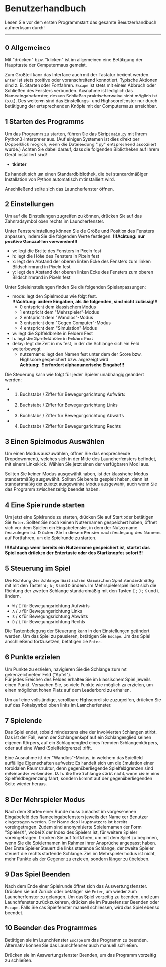 # Benutzerhandbuch

Lesen Sie vor dem ersten Programmstart das gesamte Benutzerhandbuch aufmerksam durch!

---

## 0 Allgemeines
Mit "drücken" bzw. "klicken" ist im allgemeinen eine Betätigung der Haupttaste der Computermaus gemeint.

Zum Großteil kann das Interface auch mit der Tastatur bedient werden.
`Enter` ist stets positive oder voranschreitend konnotiert. Typische Aktionen sind z. B. Starten oder Fortfahren.
`Escape` ist stets mit einem Abbruch oder Schließen des Fensters verbunden.
Ausnahme ist lediglich das Nameeingabefenster, dessen Schließen praktischerweise nicht möglich ist (s.u.).
Des weiteren sind das Einstellungs- und Highscorefenster nur durch betätigung der entsprechenden Knöpfe
mit der Computermaus erreichbar.

## 1 Starten des Programms 
Um das Programm zu starten, führen Sie das Skript `main.py` mit Ihrem Python3-Interpreter aus.
(Auf einigen Systemen ist dies direkt per Doppelklick möglich, wenn die Dateiendung ".py" entsprechend assoziiert wurde.)
Achten Sie dabei darauf, dass die folgenden Bibliotheken auf Ihrem Gerät installiert sind!

- **tkinter** <br>

Es handelt sich um einen Standardbibliothek, 
die bei standardmäßiger Installation von Python automatisch mitinstalliert wird.

Anschließend sollte sich das Launcherfenster öffnen.

## 2 Einstellungen
Um auf die Einstellungen zugreifen zu können, drücken Sie auf das Zahnradsymbol oben rechts im Launcherfenster.

Unter Fenstereinstellung können Sie die Größe und Position des Fensters anpassen, 
indem Sie die folgenden Werte festlegen. **!!!Achtung: nur positive Ganzzahlen verwenden!!!**
- w: legt die Breite des Fensters in Pixeln fest
- h: legt die Höhe des Fensters in Pixeln fest
- x: legt den Abstand der oberen linken Ecke des Fensters zum linken Bildschirmrand in Pixeln fest
- y: legt den Abstand der oberen linken Ecke des Fensters zum oberen Bildschirmrand in Pixeln fest

Unter Spieleinstellungen finden Sie die folgenden Spielanpassungen:
- mode: legt den Spielmodus wie folgt fest. <br>
  **!!!Achtung: andere Eingaben, als die folgenden, sind nicht zulässig!!!**
  - 0 entspricht dem klassischem Modus
  - 1 entspricht dem "Mehrspieler"-Modus
  - 2 entspricht dem "Wandlos"-Modus
  - 3 entspricht dem "Gegen Computer"-Modus
  - 4 entspricht dem "Simulation"-Modus
- w: legt die Spilfeldbreite in Feldern Fest
- h: legt die Spielfeldhöhe in Feldern Fest
- delay: legt die Zeit in ms fest, in der die Schlange sich ein Feld weiterbewegt
  - nutzername: legt den Namen fest unter dem der Score bzw. Highscore gespeichert bzw. angezeigt wird <br>
  **Achtung: !!!erfordert alphanumerische Eingabe!!!**

Die Steuerung kann wie folgt für jeden Spieler unabhängig geändert werden:
- 1. Buchstabe / Ziffer für Bewegungsrichtung Aufwärts
- 2. Buchstabe / Ziffer für Bewegungsrichtung Links
- 3. Buchstabe / Ziffer für Bewegungsrichtung Abwärts
- 4. Buchstabe / Ziffer für Bewegungsrichtung Rechts

## 3 Einen Spielmodus Auswählen
Um einen Modus auszuwählen, öffnen Sie das ensprechende Dropdownmenü,
welches sich in der Mitte des Launcherfensters befindet, mit einem Linksklick. 
Wählen Sie jetzt einen der verfügbaren Modi aus.

Sollten Sie keinen Modus ausgewählt haben, ist der klassische Modus standartmäßig ausgewählt. 
Sollten Sie bereits gespielt haben, dann ist standartmäßig der zuletzt ausgewählte Modus ausgewählt, 
auch wenn Sie das Programm zwischenzeitig beendet haben.

## 4 Eine Spielrunde starten
Um jetzt eine Spielrunde zu starten, drücken Sie auf Start oder betätigen Sie `Enter`. 
Sollten Sie noch keinen Nutzernamen gespeichert haben, öffnet sich vor dem Spielen ein Eingabefenster, 
in dem der Nutzername festzulegen ist. Drücken Sie in diesem Fenster nach festlegung des Namens auf Fortfahren, 
um die Spielrunde zu starten.

**!!!Achtung: wenn bereits ein Nutzername gespeichert ist, 
startet das Spiel nach drücken der Entertaste oder des Startknopfes sofort!!!**

## 5 Steuerung im Spiel
Die Richtung der Schlange lässt sich im klassischen Spiel standardmäßig mit mit den Tasten `W` ; `A` ; `S` und `D` ändern. 
Im Mehrspielerspiel lässt sich die Richtung der zweiten Schlange standardmäßig mit den Tasten `I` ; `J` ; `K` und `L` ändern.
- `W` / `I` für Bewegungsrichtung Aufwärts
- `A` / `J` für Bewegungsrichtung Links
- `S` / `K` für Bewegungsrichtung Abwärts
- `D` / `L` für Bewegungsrichtung Rechts

Die Tastenbelegung der Steuerung kann in den Einstellungen geändert werden.
Um das Spiel zu pausieren, betätigen Sie `Escape`. 
Um das Spiel anschließend fortzusetzen, betätigen sie `Enter`.

## 6 Punkte erzielen
Um Punkte zu erzielen, navigieren Sie die Schlange zum rot gekenzeichnetem Feld ("Apfel").<br>
Für jedes Ereichen des Feldes erhalten Sie im klassischem Spiel jeweils einen Punkt. 
Versuchen Sie, so viele Punkte wie möglich zu erzielen, um einen möglichst hohen Platz auf dem Leaderbord zu erhalten.

Um auf eine vollständige, scrollbare Highscoreliste zuzugreifen, 
drücken Sie auf das Pokalsymbol oben links im Launcherfenster.

## 7 Spielende
Das Spiel endet, sobald mindestens eine der involvierten Schlangen stirbt.
Das ist der Fall, wenn der Schlangenkopf auf ein Schlangenglied seinen eigenen Körpers, 
auf ein Schlagnenglied eines fremden Schlangenkörpers, oder auf eine Wand (Spielfeldgrenze) trifft.

Eine Ausnahme ist der "Wandlos"-Modus, in welchem das Spielfeld auffällige Eigenschaften aufweist: 
Es handelt sich um die Emulation einer toroidalen Raumstruktur, 
denn gegenüberliegende Spielfeldgrenzen sind miteinander verbunden.
D. h. Sie Ihre Schlange stirbt nicht, wenn sie in eine Spielfeldbegrenzung fährt, 
sondern kommt auf der gegenüberliegenden Seite wieder heraus.

## 8 Der Mehrspieler Modus
Nach dem Starten einer Runde muss zunächst im vorgesehenen Eingabefeld des Nameeingabefensters jeweils 
der Name der Benutzer eingetragen werden. Der Name des Hauptnutzers ist bereits voreingetragen. 
Zudem sind anonymisierte Spielernamen der Form "SpielerX", wobei X der Index des Spielers ist, 
für weitere Spieler voreingetragen. Drücken Sie auf fortfahren, um mit dem Spiel zu beginnen, 
wenn Sie die Spielernamen im Rahmen ihrer Ansprüche angepasst haben.
Der Erste Spieler Steuert die links startende Schlange, der zweite Spieler steuert die rechts startende Schlange.
Ziel im Mehrspielermodus ist nicht, mehr Punkte als der Gegener zu erzielen, sondern länger zu übeleben.

## 9 Das Spiel Beenden
Nach dem Ende einer Spielrunde öffnet sich das Auswertungsfenster.
Drücken sie auf Zurück oder betätigen sie `Enter`, um wieder zum Launcherfenster zu gelangen.
Um das Spiel vorzeitig zu beenden, und zum Launchfenster zurückzukehren, drücken sie im Pausefenster Beenden oder `Escape`. 
Falls Sie das Spielfenster manuell schliessen, wird das Spiel ebenso beendet.

## 10 Beenden des Programmes
Betätigen sie im Launchfenster `Escape` um das Programm zu beenden. 
Alternativ können Sie das Launchfenster auch manuell schließen.

Drücken sie im Auswertungsfenster Beenden, um das Programm vorzeitig zu schließen.
